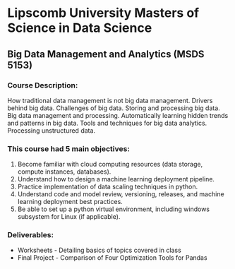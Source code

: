 
# Lipscomb University Masters of Science in Data Science

## Big Data Management and Analytics (MSDS 5153)

### Course Description:
  How traditional data management is not big data management. Drivers behind big data. Challenges of big data.
  Storing and processing big data. Big data management and processing. Automatically learning hidden trends 
  and patterns in big data. Tools and techniques for big data analytics. Processing unstructured data.

### This course had 5 main objectives:
  1. Become familiar with cloud computing resources (data storage, compute instances, databases).
  2. Understand how to design a machine learning deployment pipeline.
  3. Practice implementation of data scaling techniques in python.
  4. Understand code and model review, versioning, releases, and machine learning deployment best practices.
  5. Be able to set up a python virtual environment, including windows subsystem for Linux (if applicable).

### Deliverables:
  - Worksheets - Detailing basics of topics covered in class
  - Final Project - Comparison of Four Optimization Tools for Pandas
